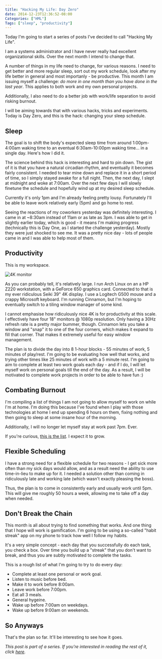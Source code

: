 ```yaml
---
title: "Hacking My Life: Day Zero"
date: 2014-12-23T12:36:52-08:00
Categories: ["HML"]
Tags: ["sleep", "productivity"]
---
```


Today I'm going to start a series of posts I've decided to call "Hacking My Life".

I am a systems administrator and I have never really had excellent organizational skills. Over the next month I intend to change that.

A number of things in my life need to change, for various reasons. I need to get better and more regular sleep, sort out my work schedule, look after my life better in general and most importanly - be productive. This month I am issuing myself a challenge: *do more in one month than you have done in the last year*. This applies to both work and my own personal projects.

<!-- more -->

Additionally, I also need to do a better job with work/life separation to avoid risking burnout.

I will be aiming towards that with various hacks, tricks and experiments. Today is Day Zero, and this is the hack: changing your sleep schedule.

Sleep
-----

The goal is to shift the body's expected sleep time from around 1:00pm-4:00am waking time to an eventual 6:30am-10:00pm waking time... in a single day. Here's how I did it.

The science behind this hack is interesting and hard to pin down. The gist of it is that you have a natural circadian rhythm, and eventually it becomes fairly consistent. I needed to tear mine down and replace it in a short period of time, so I simply stayed awake for a full night. Then, the next day, I slept at midnight and woke at 7:00am. Over the next few days I will slowly finetune the schedule and hopefully wind up at my desired sleep schedule.

Currently it's only 1pm and I'm already feeling pretty lousy. Fortunately I'll be able to leave work relatively early (5pm) and go home to rest.

Seeing the reactions of my coworkers yesterday was definitely interesting. I came in at ~8:30am instead of 11am or as late as 3pm. I was able to get in slightly earlier today, which is good - it means I'm making progress (technically this is Day One, as I started the challenge yesterday). Mostly they were just shocked to see me. It was a pretty nice day - lots of people came in and I was able to help most of them.

Productivity
------------
This is my workspace.

![4K monitor](/img/2014-12-23-4K.png)

As you can probably tell, it's relatively large. I run Arch Linux on an a HP Z220 workstation, with a GeForce 650 graphics card. Connected to that is my ever ridiculous Seiki 39" 4K display. I use a Logitech G500 mouse and a crappy Microsoft keyboard. I'm running Cinnamon, but I'm hoping to eventually switch to a tiling window manager of some kind.

I cannot emphasise how ridiculously nice 4K is for productivity at this scale. I effectively have four 18" monitors @ 1080p resolution. Only having a 30Hz refresh rate is a pretty major bummer, though. Cinnamon lets you take a window and "snap" it to one of the four corners, which makes it expand to fill that corner. That makes it extremely useful for easy window management.

The plan is to divide the day into 8 1-hour blocks - 55 minutes of work, 5 minutes of play/rest. I'm going to be evaluating how well that works, and trying other times like 25 minutes of work with a 5 minute rest. I'm going to aim to complete at least two work goals each day - and if I do, I will let myself work on personal goals till the end of the day. As a result, I will be motivated to complete work projects in order to be able to have fun :)

Combating Burnout
-----------------
I'm compiling a list of things I am not going to allow myself to work on while I'm at home. I'm doing this because I've found when I play with those technologies at home I end up spending 6 hours on them, fixing nothing and then going to sleep at some insane hour of the morning.

Additionally, I will no longer let myself stay at work past 7pm. Ever.

If you're curious, [this is the list]({{root_url}}/banned-technology). I expect it to grow.

Flexible Scheduling
-------------------
I have a strong need for a flexible schedule for two reasons - I get sick more often than my sick days would allow, and as a result need the ability to use time-in-lieu to make up for it. I needed a solution other than coming in ridiculously late and working late (which wasn't exactly pleasing the boss).

Thus, the plan is to come in consistently early and usually work until 5pm. This will give me roughly 50 hours a week, allowing me to take off a day when needed.

Don't Break the Chain
---------------------
This month is all about trying to find something that works. And one thing that I hope will work is gamification. I'm going to be using a so-called "habit streak" app on my phone to track how well I follow my habits.

It's a very simple concept - each day that you successfully do each task, you check a box. Over time you build up a "streak" that you don't want to break, and thus you are subtly motivated to complete the tasks.

This is a rough list of what I'm going to try to do every day:

* Complete at least one personal or work goal.
* Listen to music before bed.
* Make it to work before 8:00am.
* Leave work before 7:00pm.
* Eat all 3 meals.
* General hygeine.
* Wake up before 7:00am on weekdays.
* Wake up before 9:00am on weekends.

So Anyways
----------
That's the plan so far. It'll be interesting to see how it goes.

*This post is part of a series. If you're interested in reading the rest of it, click [here](/categories/hml/).*
